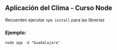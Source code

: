 ## Aplicación del Clima - Curso Node

Recuerden ejecutar ````npm install```` para las librerias

### Ejemplo:
````
node app -d "Guadalajara"
````